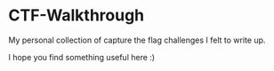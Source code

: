 # CTF-Walkthrough

My personal collection of capture the flag challenges I felt to write up.

I hope you find something useful here :)
